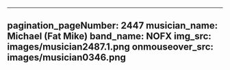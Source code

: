 ------
pagination_pageNumber: 2447
musician_name: Michael (Fat Mike)
band_name: NOFX
img_src: images/musician2487.1.png
onmouseover_src: images/musician0346.png
------